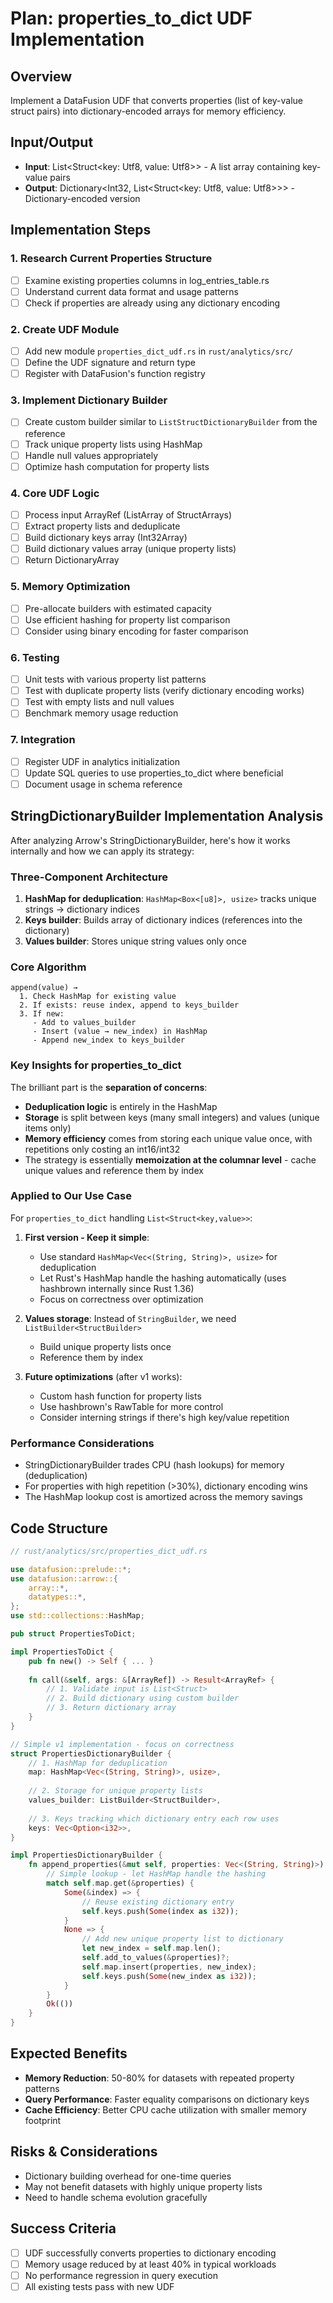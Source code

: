 # Plan: properties_to_dict UDF Implementation

## Overview
Implement a DataFusion UDF that converts properties (list of key-value struct pairs) into dictionary-encoded arrays for memory efficiency.

## Input/Output
- **Input**: List<Struct<key: Utf8, value: Utf8>> - A list array containing key-value pairs
- **Output**: Dictionary<Int32, List<Struct<key: Utf8, value: Utf8>>> - Dictionary-encoded version

## Implementation Steps

### 1. Research Current Properties Structure
- [ ] Examine existing properties columns in log_entries_table.rs
- [ ] Understand current data format and usage patterns
- [ ] Check if properties are already using any dictionary encoding

### 2. Create UDF Module
- [ ] Add new module `properties_dict_udf.rs` in `rust/analytics/src/`
- [ ] Define the UDF signature and return type
- [ ] Register with DataFusion's function registry

### 3. Implement Dictionary Builder
- [ ] Create custom builder similar to `ListStructDictionaryBuilder` from the reference
- [ ] Track unique property lists using HashMap
- [ ] Handle null values appropriately
- [ ] Optimize hash computation for property lists

### 4. Core UDF Logic
- [ ] Process input ArrayRef (ListArray of StructArrays)
- [ ] Extract property lists and deduplicate
- [ ] Build dictionary keys array (Int32Array)
- [ ] Build dictionary values array (unique property lists)
- [ ] Return DictionaryArray<Int32Type>

### 5. Memory Optimization
- [ ] Pre-allocate builders with estimated capacity
- [ ] Use efficient hashing for property list comparison
- [ ] Consider using binary encoding for faster comparison

### 6. Testing
- [ ] Unit tests with various property list patterns
- [ ] Test with duplicate property lists (verify dictionary encoding works)
- [ ] Test with empty lists and null values
- [ ] Benchmark memory usage reduction

### 7. Integration
- [ ] Register UDF in analytics initialization
- [ ] Update SQL queries to use properties_to_dict where beneficial
- [ ] Document usage in schema reference

## StringDictionaryBuilder Implementation Analysis

After analyzing Arrow's StringDictionaryBuilder, here's how it works internally and how we can apply its strategy:

### Three-Component Architecture
1. **HashMap for deduplication**: `HashMap<Box<[u8]>, usize>` tracks unique strings → dictionary indices
2. **Keys builder**: Builds array of dictionary indices (references into the dictionary)
3. **Values builder**: Stores unique string values only once

### Core Algorithm
```
append(value) → 
  1. Check HashMap for existing value
  2. If exists: reuse index, append to keys_builder
  3. If new: 
     - Add to values_builder
     - Insert (value → new_index) in HashMap
     - Append new_index to keys_builder
```

### Key Insights for properties_to_dict
The brilliant part is the **separation of concerns**:
- **Deduplication logic** is entirely in the HashMap
- **Storage** is split between keys (many small integers) and values (unique items only)
- **Memory efficiency** comes from storing each unique value once, with repetitions only costing an int16/int32
- The strategy is essentially **memoization at the columnar level** - cache unique values and reference them by index

### Applied to Our Use Case
For `properties_to_dict` handling `List<Struct<key,value>>`:

1. **First version - Keep it simple**:
   - Use standard `HashMap<Vec<(String, String)>, usize>` for deduplication
   - Let Rust's HashMap handle the hashing automatically (uses hashbrown internally since Rust 1.36)
   - Focus on correctness over optimization

2. **Values storage**: Instead of `StringBuilder`, we need `ListBuilder<StructBuilder>`
   - Build unique property lists once
   - Reference them by index

3. **Future optimizations** (after v1 works):
   - Custom hash function for property lists
   - Use hashbrown's RawTable for more control
   - Consider interning strings if there's high key/value repetition

### Performance Considerations
- StringDictionaryBuilder trades CPU (hash lookups) for memory (deduplication)
- For properties with high repetition (>30%), dictionary encoding wins
- The HashMap lookup cost is amortized across the memory savings

## Code Structure

```rust
// rust/analytics/src/properties_dict_udf.rs

use datafusion::prelude::*;
use datafusion::arrow::{
    array::*,
    datatypes::*,
};
use std::collections::HashMap;

pub struct PropertiesToDict;

impl PropertiesToDict {
    pub fn new() -> Self { ... }
    
    fn call(&self, args: &[ArrayRef]) -> Result<ArrayRef> {
        // 1. Validate input is List<Struct>
        // 2. Build dictionary using custom builder
        // 3. Return dictionary array
    }
}

// Simple v1 implementation - focus on correctness
struct PropertiesDictionaryBuilder {
    // 1. HashMap for deduplication
    map: HashMap<Vec<(String, String)>, usize>,
    
    // 2. Storage for unique property lists
    values_builder: ListBuilder<StructBuilder>,
    
    // 3. Keys tracking which dictionary entry each row uses
    keys: Vec<Option<i32>>,
}

impl PropertiesDictionaryBuilder {
    fn append_properties(&mut self, properties: Vec<(String, String)>) -> Result<()> {
        // Simple lookup - let HashMap handle the hashing
        match self.map.get(&properties) {
            Some(&index) => {
                // Reuse existing dictionary entry
                self.keys.push(Some(index as i32));
            }
            None => {
                // Add new unique property list to dictionary
                let new_index = self.map.len();
                self.add_to_values(&properties)?;
                self.map.insert(properties, new_index);
                self.keys.push(Some(new_index as i32));
            }
        }
        Ok(())
    }
}
```

## Expected Benefits
- **Memory Reduction**: 50-80% for datasets with repeated property patterns
- **Query Performance**: Faster equality comparisons on dictionary keys
- **Cache Efficiency**: Better CPU cache utilization with smaller memory footprint

## Risks & Considerations
- Dictionary building overhead for one-time queries
- May not benefit datasets with highly unique property lists
- Need to handle schema evolution gracefully

## Success Criteria
- [ ] UDF successfully converts properties to dictionary encoding
- [ ] Memory usage reduced by at least 40% in typical workloads
- [ ] No performance regression in query execution
- [ ] All existing tests pass with new UDF